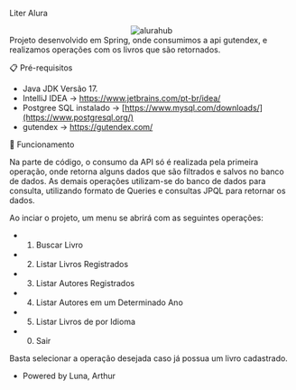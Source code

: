 Liter Alura
<div align="center">
  <img src="https://github.com/Lunaartur/literalura/assets/125662966/ef8fb94b-f741-478b-a5e8-acc12d81a9ca" alt="alurahub">
</div>
Projeto desenvolvido em Spring, onde consumimos a api gutendex, e realizamos operações com os livros que são retornados.

📋 Pré-requisitos
- Java JDK Versão 17.
- IntelliJ IDEA -> https://www.jetbrains.com/pt-br/idea/
- Postgree SQL instalado -> [https://www.mysql.com/downloads/](https://www.postgresql.org/)
- gutendex -> https://gutendex.com/

🚀 Funcionamento

Na parte de código, o consumo da API só é realizada pela primeira operação, onde retorna alguns dados que são filtrados e salvos no banco de dados.
As demais operações utilizam-se do banco de dados para consulta, utilizando formato de Queries e consultas JPQL para retornar os dados.

Ao inciar o projeto, um menu se abrirá com as seguintes operações:

  - 1. Buscar Livro
  - 2. Listar Livros Registrados
  - 3. Listar Autores Registrados
  - 4. Listar Autores em um Determinado Ano
  - 5. Listar Livros de por Idioma
  - 0. Sair                                 
                    


Basta selecionar a operação desejada caso já possua um livro cadastrado.

- Powered by Luna, Arthur

